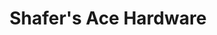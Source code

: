 ---
title: "Shafer's Ace Hardware"
url: /eureka/shafers-ace-hardware-harris-street/
shop: hardware
---